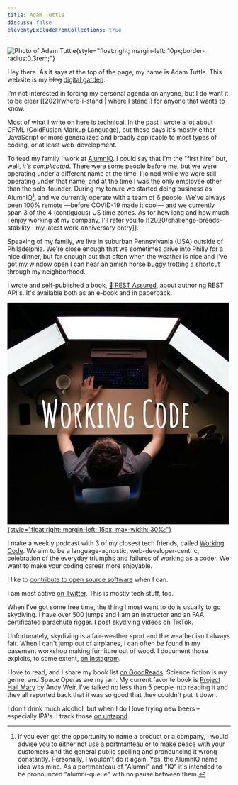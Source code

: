 ```yaml
---
title: Adam Tuttle
discuss: false
eleventyExcludeFromCollections: true
---
```


![Photo of Adam Tuttle][gravatar]{style="float:right; margin-left: 10px;border-radius:0.3rem;"}

Hey there. As it says at the top of the page, my name is Adam Tuttle. This website is my ~~blog~~ [digital garden](https://maggieappleton.com/garden-history).

I'm not interested in forcing my personal agenda on anyone, but I do want it to be clear [[2021/where-i-stand | where I stand]] for anyone that wants to know.

Most of what I write on here is technical. In the past I wrote a lot about CFML (ColdFusion Markup Language), but these days it's mostly either JavaScript or more generalized and broadly applicable to most types of coding, or at least web-development.

To feed my family I work at [AlumnIQ][iq]. I could say that I'm the "first hire" but, well, _it's complicated_. There were some people before me, but we were operating under a different name at the time. I joined while we were still operating under that name, and at the time I was the only employee other than the solo-founder. During my tenure we started doing business as AlumnIQ[^1], and we currently operate with a team of 6 people. We've always been 100% remote &mdash;before COVID-19 made it cool&mdash; and we currently span 3 of the 4 (contiguous) US time zones. As for how long and how much I enjoy working at my company, I'll refer you to [[2020/challenge-breeds-stability | my latest work-anniversary entry]].

[^1]: If you ever get the opportunity to name a product or a company, I would advise you to either not use a [portmanteau][portmanteau] or to make peace with your customers and the general public spelling and pronouncing it wrong constantly. Personally, I wouldn't do it again. Yes, the AlumnIQ name idea was mine. As a portmanteau of "Alumni" and "IQ" it's intended to be pronounced "alumni-queue" with no pause between them.

Speaking of my family, we live in suburban Pennsylvania (USA) outside of Philadelphia. We're close enough that we sometimes drive into Philly for a nice dinner, but far enough out that often when the weather is nice and I've got my window open I can hear an amish horse buggy trotting a shortcut through my neighborhood.

I wrote and self-published a book, [📘 REST Assured][rest], about authoring REST API's. It's available both as an e-book and in paperback.

[![Working Code Podcast: A person sits at a desk with 3 brightly lit monitors in a dark room](/img/2021/working-code.jpg){style="float:right; margin-left: 15px; max-width: 30%;"}][wc]

I make a weekly podcast with 3 of my closest tech friends, called [Working Code][wc]. We aim to be a language-agnostic, web-developer-centric, celebration of the everyday triumphs and failures of working as a coder. We want to make your coding career more enjoyable.

I like to [contribute to open source software][github] when I can.

I am most active [on Twitter][twitter]. This is mostly tech stuff, too.

When I've got some free time, the thing I most want to do is usually to go skydiving. I have over 500 jumps and I am an instructor and an FAA certificated parachute rigger. I post skydiving videos [on TikTok][tiktok].

Unfortunately, skydiving is a fair-weather sport and the weather isn't always fair. When I can't jump out of airplanes, I can often be found in my basement workshop making furniture out of wood. I document those exploits, to some extent, [on Instagram][insta].

I love to read, and I share my book list [on GoodReads][goodreads]. Science fiction is my genre, and Space Operas are my jam. My current favorite book is [Project Hail Mary][phm] by Andy Weir. I've talked no less than 5 people into reading it and they all reported back that it was so good that they couldn't put it down.

I don't drink much alcohol, but when I do I love trying new beers &ndash; especially IPA's. I track those [on untappd][untappd].

[gravatar]: https://www.gravatar.com/avatar/c9e260373387e72ce020928a3a546ec5?rating=G&size=200&default=mm
[iq]: https://www.alumniq.com
[portmanteau]: https://www.merriam-webster.com/dictionary/portmanteau
[rest]: https://restassuredbook.com/
[wc]: https://workingcode.dev
[twitter]: https://twitter.com/adamtuttle
[tiktok]: https://tiktok.com/@planespooppeople
[insta]: https://www.instagram.com/alteregowoodworks/
[github]: https://github.com/atuttle
[goodreads]: https://www.goodreads.com/author/show/7514385.Adam_Tuttle
[phm]: https://amzn.to/3EbB6pu
[untappd]: https://untappd.com/user/atcodes
